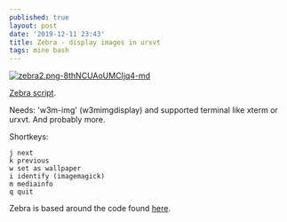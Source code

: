 ```yaml
---
published: true
layout: post
date: '2019-12-11 23:43'
title: Zebra - display images in urxvt
tags: mine bash 
---
```

[![zebra2.png-8thNCUAoUMCIjq4-md](https://images.weserv.nl/?url=https://i.imgur.com/ZlsQg6hl.png)](https://images.weserv.nl/?url=https://i.imgur.com/ZlsQg6h.png)

[Zebra script](https://raw.githubusercontent.com/brontosaurusrex/bucentaur/master/.experiments/bin/zebra).

Needs: 'w3m-img' (w3mimgdisplay) and supported terminal like xterm or urxvt. And probably more.

Shortkeys:

    j next
    k previous
    w set as wallpaper
    i identify (imagemagick)
    m mediainfo
    q quit
    
Zebra is based around the code found [here](https://blog.z3bra.org/2014/01/images-in-terminal.html).
